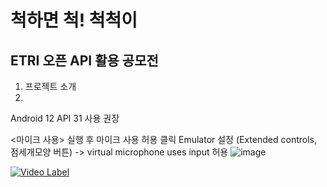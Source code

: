 척하면 척! 척척이
=================
ETRI 오픈 API 활용 공모전
-------------------------
1. 프로젝트 소개
2. 

Android 12 
API 31 사용 권장

<마이크 사용>
실행 후 마이크 사용 허용 클릭 
Emulator 설정 (Extended controls, 점세개모양 버튼) -> virtual microphone uses input 허용 
![image](https://github.com/KNUwarriors/ETRI_Kiosk/assets/87633056/5427bdc5-b335-411c-a4b4-9b4ceb526c7a)

[![Video Label](http://img.youtube.com/vi/oJZrsUTWs34cNsNE/0.jpg)](https://youtu.be/mKxJq0bmmcg?si=oJZrsUTWs34cNsNE)
